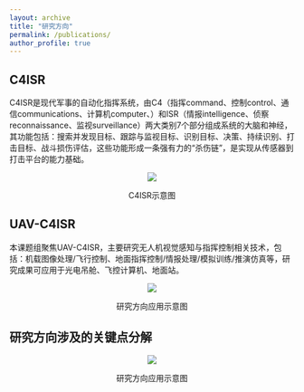 ```yaml
---
layout: archive
title: "研究方向"
permalink: /publications/
author_profile: true
---
```


## C4ISR

C4ISR是现代军事的自动化指挥系统，由C4（指挥command、控制control、通信communications、计算机computer、）和ISR（情报intelligence、侦察reconnaissance、监视surveillance）两大类别7个部分组成系统的大脑和神经，其功能包括：搜索并发现目标、跟踪与监视目标、识别目标、决策、持续识别、打击目标、战斗损伤评估，这些功能形成一条强有力的“杀伤链”，是实现从传感器到打击平台的能力基础。

<div style="text-align: center;">
  <img src="{{site.url}}/images/C4ISR.png"/>
  <p>C4ISR示意图</p>
</div>

## UAV-C4ISR

本课题组聚焦UAV-C4ISR，主要研究无人机视觉感知与指挥控制相关技术，包括：机载图像处理/飞行控制、地面指挥控制/情报处理/模拟训练/推演仿真等，研究成果可应用于光电吊舱、飞控计算机、地面站。

<div style="text-align: center;">
  <img src="{{site.url}}/images/UAV-C4ISR.png"/>
  <p>研究方向应用示意图</p>
</div>

## 研究方向涉及的关键点分解

<div style="text-align: center;">
  <img src="{{site.url}}/images/Key_points_of_research_direction.png"/>
  <p>研究方向应用示意图</p>
</div>
